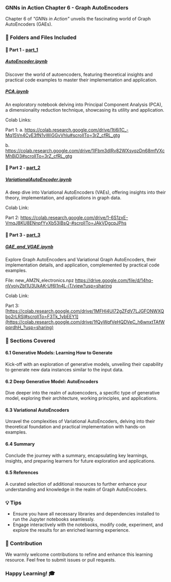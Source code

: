 ### GNNs in Action Chapter 6 - Graph AutoEncoders

Chapter 6 of _"GNNs in Action"_ unveils the fascinating world of Graph AutoEncoders (GAEs). 

### 📁 Folders and Files Included

#### 📘 Part 1 - [part_1](./part_1)

##### [AutoEncoder.ipynb](./part_1/AutoEncoder.ipynb)
Discover the world of autoencoders, featuring theoretical insights and practical code examples to master their implementation and application.

##### [PCA.ipynb](./part_1/PCA.ipynb)
An exploratory notebook delving into Principal Component Analysis (PCA), a dimensionality reduction technique, showcasing its utility and application.

Colab Links:

Part 1: 
a. https://colab.research.google.com/drive/1ti6i1C_-Mq15Vn4CyE3fN1vWiGGvVhlu#scrollTo=3rZ_cfRL_gtg 

b. https://colab.research.google.com/drive/1IFbm3dlRv82WXsyqzDn68mfVXcMhBjD3#scrollTo=3rZ_cfRL_gtg 

#### 📘 Part 2 - [part_2](./part_2)

##### [VariationalAutoEncoder.ipynb](./part_2/VariationalAutoEncoder.ipynb)
A deep dive into Variational AutoEncoders (VAEs), offering insights into their theory, implementation, and applications in graph data.

Colab Link:

Part 2:  https://colab.research.google.com/drive/1-6S1zxE-VmqJ8KU8ENnpfYvXb53IBsQ-#scrollTo=JAkVDgcpJPhs

#### 📘 Part 3 - [part_3](./part_3)

##### [GAE_and_VGAE.ipynb](./part_3/GAE_and_VGAE.ipynb)
Explore Graph AutoEncoders and Variational Graph AutoEncoders, their implementation details, and application, complemented by practical code examples.

File:
new_AMZN_electronics.npz  https://drive.google.com/file/d/14hq-nVvoiyZbl1U3UkAK-Uf6l1n4L-iT/view?usp=sharing 

Colab Link:

Part 3: [https://colab.research.google.com/drive/1MFHl4UI72gZFdV7LJGFONWXQbo2rLRSI#scrollTo=F3Tk_1ybEEY1](https://colab.research.google.com/drive/1fQyWqfVeHQDVeC_h6wnxtTAfWpqrdhH_?usp=sharing) 

### 🧠 Sections Covered

#### 6.1 Generative Models: Learning How to Generate
Kick-off with an exploration of generative models, unveiling their capability to generate new data instances similar to the input data.

#### 6.2 Deep Generative Model: AutoEncoders
Dive deeper into the realm of autoencoders, a specific type of generative model, exploring their architecture, working principles, and applications.

#### 6.3 Variational AutoEncoders
Unravel the complexities of Variational AutoEncoders, delving into their theoretical foundation and practical implementation with hands-on examples.

#### 6.4 Summary
Conclude the journey with a summary, encapsulating key learnings, insights, and preparing learners for future exploration and applications.

#### 6.5 References
A curated selection of additional resources to further enhance your understanding and knowledge in the realm of Graph AutoEncoders.

### 💡 Tips

- Ensure you have all necessary libraries and dependencies installed to run the Jupyter notebooks seamlessly.
- Engage interactively with the notebooks, modify code, experiment, and explore the results for an enriched learning experience.

### 🙏 Contribution

We warmly welcome contributions to refine and enhance this learning resource. Feel free to submit issues or pull requests.

### Happy Learning! 🎓


